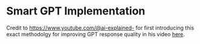 
# Smart GPT Implementation

Credit to https://www.youtube.com/@ai-explained- for first introducing this exact methodolgy for improving GPT response quality in his video [here](https://www.youtube.com/watch?v=wVzuvf9D9BU&t=857s).


